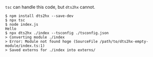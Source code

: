 
`tsc` can handle this code, but `dts2hx` cannot.

```
$ npm install dts2hx --save-dev
$ npx tsc
$ node index.js
Hello
$ npx dts2hx ./index --tsconfig ./tsconfig.json
> Converting module ./index
> Error: Module not found hoge (SourceFile /path/to/dts2hx-empty-module/index.ts:1)
> Saved externs for ./index into externs/
```


